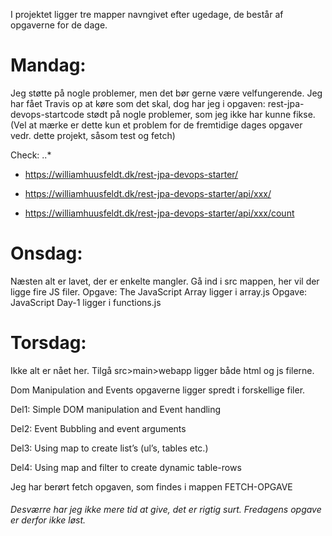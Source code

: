 I projektet ligger tre mapper navngivet efter ugedage, de består af opgaverne for de dage.

# Mandag:
Jeg støtte på nogle problemer, men det bør gerne være velfungerende.
Jeg har fået Travis op at køre som det skal, dog har jeg i opgaven: rest-jpa-devops-startcode stødt på nogle problemer, som jeg ikke har kunne fikse. (Vel at mærke er dette kun et problem for de fremtidige dages opgaver vedr. dette projekt, såsom test og fetch)

Check:
..*
+ https://williamhuusfeldt.dk/rest-jpa-devops-starter/ 
- https://williamhuusfeldt.dk/rest-jpa-devops-starter/api/xxx/
+ https://williamhuusfeldt.dk/rest-jpa-devops-starter/api/xxx/count


# Onsdag:
Næsten alt er lavet, der er enkelte mangler.
Gå ind i src mappen, her vil der ligge fire JS filer.
Opgave: The JavaScript Array ligger i array.js
Opgave: JavaScript Day-1 ligger i functions.js


# Torsdag:
Ikke alt er nået her.
Tilgå src>main>webapp ligger både html og js filerne.

Dom Manipulation and Events opgaverne ligger spredt i forskellige filer.

Del1: Simple DOM manipulation and Event handling

Del2: Event Bubbling and event arguments

Del3: Using map to create list’s (ul’s, tables etc.)

Del4: Using map and filter to create dynamic table-rows

Jeg har berørt fetch opgaven, som findes i mappen FETCH-OPGAVE



###### Desværre har jeg ikke mere tid at give, det er rigtig surt. Fredagens opgave er derfor ikke løst.
